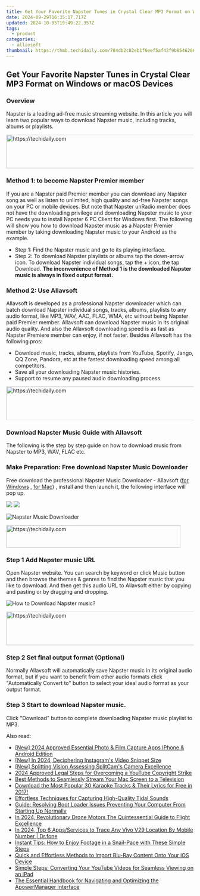 ```yaml
---
title: Get Your Favorite Napster Tunes in Crystal Clear MP3 Format on Windows or macOS Devices
date: 2024-09-29T16:35:17.717Z
updated: 2024-10-05T19:49:22.357Z
tags:
  - product
categories:
  - allavsoft
thumbnail: https://thmb.techidaily.com/784db2c82eb1f6eef5af42f9b8546286ae48527dda781e3eeab38f5f7e453793.jpg
---
```


## Get Your Favorite Napster Tunes in Crystal Clear MP3 Format on Windows or macOS Devices

### Overview

Napster is a leading ad-free music streaming website. In this article you will learn two popular ways to download Napster music, including tracks, albums or playlists.

<!-- affiliate ads begin -->
<a href="https://appsumo.8odi.net/c/5597632/2043593/7443" target="_top" id="2043593">
  <img src="//a.impactradius-go.com/display-ad/7443-2043593" border="0" alt="https://techidaily.com" width="728" height="90"/>
</a>
<img height="0" width="0" src="https://appsumo.8odi.net/i/5597632/2043593/7443" style="position:absolute;visibility:hidden;" border="0" />
<!-- affiliate ads end -->

### Method 1: to become Napster Premier member

If you are a Napster paid Premier member you can download any Napster song as well as listen to unlimited, high quality and ad-free Napster songs on your PC or mobile devices. But note that Napster unRadio member does not have the downloading privilege and downloading Napster music to your PC needs you to install Napster 6 PC Client for Windows first. The following will show you how to download Napster music as a Napster Premier member by taking downloading Napster music to your Android as the example.

* Step 1: Find the Napster music and go to its playing interface.
* Step 2: To download Napster playlists or albums tap the down-arrow icon. To download Napster individual songs, tap the + icon, the tap Download. **The inconvenience of Method 1 is the downloaded Napster music is always in fixed output format.**

### Method 2: Use Allavsoft

Allavsoft is developed as a professional Napster downloader which can batch download Napster individual songs, tracks, albums, playlists to any audio format, like MP3, WAV, AAC, FLAC, WMA, etc without being Napster paid Premier member. Allavsoft can download Napster music in its original audio quality. And also the Allavsoft downloading speed is as fast as Napster Premiere member can enjoy, if not faster. Besides Allavsoft has the following pros:

* Download music, tracks, albums, playlists from YouTube, Spotify, Jango, QQ Zone, Pandora, etc at the fastest downloading speed among all competitors.
* Save all your downloading Napster music histories.
* Support to resume any paused audio downloading process.

<!-- affiliate ads begin -->
<a href="https://aligracehair.sjv.io/c/5597632/1868575/19272" target="_top" id="1868575">
  <img src="//a.impactradius-go.com/display-ad/19272-1868575" border="0" alt="https://techidaily.com" width="728" height="90"/>
</a>
<img height="0" width="0" src="https://aligracehair.sjv.io/i/5597632/1868575/19272" style="position:absolute;visibility:hidden;" border="0" />
<!-- affiliate ads end -->

### Download Napster Music Guide with Allavsoft

The following is the step by step guide on how to download music from Napster to MP3, WAV, FLAC etc.

### Make Preparation: Free download Napster Music Downloader

Free download the professional Napster Music Downloader - Allavsoft ([for Windows](https://tools.techidaily.com/allavsoft/products/) , [for Mac](https://tools.techidaily.com/allavsoft/products/)) , install and then launch it, the following interface will pop up.

[![](https://www.allavsoft.com/how-to/../images/how-to/free-download-win.jpg)](https://tools.techidaily.com/allavsoft/products/) [![](https://www.allavsoft.com/how-to/../images/how-to/free-download-mac.jpg)](https://tools.techidaily.com/allavsoft/products/)

![Napster Music Downloader](https://www.allavsoft.com/how-to/../images/allavsoft/screen-shot-600.jpg)

<!-- affiliate ads begin -->
<a href="https://bluettius.sjv.io/c/5597632/2139114/17108" target="_top" id="2139114">
  <img src="//a.impactradius-go.com/display-ad/17108-2139114" border="0" alt="https://techidaily.com" width="468" height="60"/>
</a>
<img height="0" width="0" src="https://bluettius.sjv.io/i/5597632/2139114/17108" style="position:absolute;visibility:hidden;" border="0" />
<!-- affiliate ads end -->

### Step 1 Add Napster music URL

Open Napster website. You can search by keyword or click Music button and then browse the themes & genres to find the Napster music that you like to download. And then get this audio URL to Allavsoft either by copying and pasting or by dragging and dropping.

![How to Download Napster music?](https://www.allavsoft.com/how-to/../images/how-to/download-rtmp-video/download-rtmp-video.jpg)

<!-- affiliate ads begin -->
<a href="https://appsumo.8odi.net/c/5597632/2094428/7443" target="_top" id="2094428">
  <img src="//a.impactradius-go.com/display-ad/7443-2094428" border="0" alt="https://techidaily.com" width="728" height="90"/>
</a>
<img height="0" width="0" src="https://appsumo.8odi.net/i/5597632/2094428/7443" style="position:absolute;visibility:hidden;" border="0" />
<!-- affiliate ads end -->

### Step 2 Set final output format (Optional)

Normally Allavsoft will automatically save Napster music in its original audio format, but if you want to benefit from other audio formats click "Automatically Convert to" button to select your ideal audio format as your output format.

### Step 3 Start to download Napster music.

Click "Download" button to complete downloading Napster music playlist to MP3.

<ins class="adsbygoogle"
     style="display:block"
     data-ad-format="autorelaxed"
     data-ad-client="ca-pub-7571918770474297"
     data-ad-slot="1223367746"></ins>

<ins class="adsbygoogle"
     style="display:block"
     data-ad-client="ca-pub-7571918770474297"
     data-ad-slot="8358498916"
     data-ad-format="auto"
     data-full-width-responsive="true"></ins>

<span class="atpl-alsoreadstyle">Also read:</span>
<div><ul>
<li><a href="https://youtube-zero.techidaily.com/024-approved-essential-photo-and-film-capture-apps-iphone-and-android-edition/"><u>[New] 2024 Approved Essential Photo & Film Capture Apps IPhone & Android Edition</u></a></li>
<li><a href="https://instagram-video-recordings.techidaily.com/new-in-2024-deciphering-instagrams-video-snippet-size/"><u>[New] In 2024, Deciphering Instagram's Video Snippet Size</u></a></li>
<li><a href="https://screen-sharing-recording.techidaily.com/new-splitting-vision-assessing-splitcams-camera-excellence/"><u>[New] Splitting Vision Assessing SplitCam's Camera Excellence</u></a></li>
<li><a href="https://youtube-zero.techidaily.com/approved-legal-steps-for-overcoming-a-youtube-copyright-strike/"><u>2024 Approved Legal Steps for Overcoming a YouTube Copyright Strike</u></a></li>
<li><a href="https://win-web.techidaily.com/best-methods-to-seamlessly-stream-your-mac-screen-to-a-television/"><u>Best Methods to Seamlessly Stream Your Mac Screen to a Television</u></a></li>
<li><a href="https://youtube-video-recordings.techidaily.com/download-the-most-popular-30-karaoke-tracks-and-their-lyrics-for-free-in-2017/"><u>Download the Most Popular 30 Karaoke Tracks & Their Lyrics for Free in 2017!</u></a></li>
<li><a href="https://win-web.techidaily.com/effortless-techniques-for-capturing-high-quality-tidal-sounds/"><u>Effortless Techniques for Capturing High-Quality Tidal Sounds</u></a></li>
<li><a href="https://common-error.techidaily.com/guide-resolving-boot-loader-issues-preventing-your-computer-from-starting-up-normally/"><u>Guide: Resolving Boot Loader Issues Preventing Your Computer From Starting Up Normally</u></a></li>
<li><a href="https://extra-approaches.techidaily.com/in-2024-revolutionary-drone-motors-the-quintessential-guide-to-flight-excellence/"><u>In 2024, Revolutionary Drone Motors The Quintessential Guide to Flight Excellence</u></a></li>
<li><a href="https://android-location-track.techidaily.com/in-2024-top-6-appsservices-to-trace-any-vivo-v29-location-by-mobile-number-drfone-by-drfone-virtual-android/"><u>In 2024, Top 6 Apps/Services to Trace Any Vivo V29 Location By Mobile Number | Dr.fone</u></a></li>
<li><a href="https://win-web.techidaily.com/instant-tips-how-to-enjoy-footage-in-a-snail-pace-with-these-simple-steps/"><u>Instant Tips: How to Enjoy Footage in a Snail-Pace with These Simple Steps</u></a></li>
<li><a href="https://win-web.techidaily.com/quick-and-effortless-methods-to-import-blu-ray-content-onto-your-ios-device/"><u>Quick and Effortless Methods to Import Blu-Ray Content Onto Your iOS Device</u></a></li>
<li><a href="https://win-web.techidaily.com/simple-steps-converting-your-youtube-videos-for-seamless-viewing-on-an-ipad/"><u>Simple Steps: Converting Your YouTube Videos for Seamless Viewing on an iPad</u></a></li>
<li><a href="https://win-web.techidaily.com/the-essential-handbook-for-navigating-and-optimizing-the-apowermanager-interface/"><u>The Essential Handbook for Navigating and Optimizing the ApowerManager Interface</u></a></li>
</ul></div>

